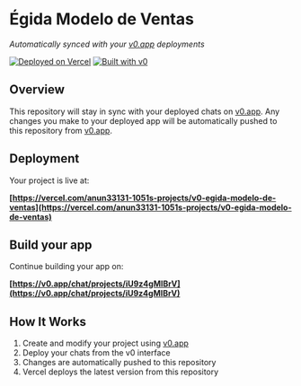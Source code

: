 # Égida Modelo de Ventas

*Automatically synced with your [v0.app](https://v0.app) deployments*

[![Deployed on Vercel](https://img.shields.io/badge/Deployed%20on-Vercel-black?style=for-the-badge&logo=vercel)](https://vercel.com/anun33131-1051s-projects/v0-egida-modelo-de-ventas)
[![Built with v0](https://img.shields.io/badge/Built%20with-v0.app-black?style=for-the-badge)](https://v0.app/chat/projects/iU9z4gMIBrV)

## Overview

This repository will stay in sync with your deployed chats on [v0.app](https://v0.app).
Any changes you make to your deployed app will be automatically pushed to this repository from [v0.app](https://v0.app).

## Deployment

Your project is live at:

**[https://vercel.com/anun33131-1051s-projects/v0-egida-modelo-de-ventas](https://vercel.com/anun33131-1051s-projects/v0-egida-modelo-de-ventas)**

## Build your app

Continue building your app on:

**[https://v0.app/chat/projects/iU9z4gMIBrV](https://v0.app/chat/projects/iU9z4gMIBrV)**

## How It Works

1. Create and modify your project using [v0.app](https://v0.app)
2. Deploy your chats from the v0 interface
3. Changes are automatically pushed to this repository
4. Vercel deploys the latest version from this repository